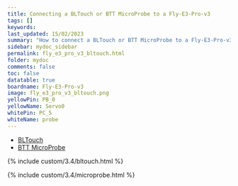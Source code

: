 ```yaml
---
title: Connecting a BLTouch or BTT MicroProbe to a Fly-E3-Pro-v3
tags: []
keywords: 
last_updated: 15/02/2023
summary: "How to connect a BLTouch or BTT MicroProbe to a Fly-E3-Pro-v3"
sidebar: mydoc_sidebar
permalink: fly_e3_pro_v3_bltouch.html
folder: mydoc
comments: false
toc: false
datatable: true
boardname: Fly-E3-Pro-v3
image: fly_e3_pro_v3_bltouch.png
yellowPin: PB_0
yellowName: Servo0
whitePin: PC_5
whiteName: probe
---
```


<ul id="profileTabs" class="nav nav-tabs">
  <li class="active"><a class="noCrossRef" href="#bltouch" data-toggle="tab">BLTouch</a></li>  
	<li><a class="noCrossRef" href="#micro" data-toggle="tab">BTT MicroProbe</a></li>
</ul>
  <div class="tab-content">
<div role="tabpanel" class="tab-pane active" id="bltouch" markdown="1">

{% include custom/3.4/bltouch.html %}

</div>

<div role="tabpanel" class="tab-pane" id="micro" markdown="1">

{% include custom/3.4/microprobe.html %}

</div>

</div>
